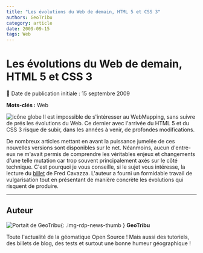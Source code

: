```yaml
---
title: "Les évolutions du Web de demain, HTML 5 et CSS 3"
authors: GeoTribu
category: article
date: 2009-09-15
tags: Web
---
```


# Les évolutions du Web de demain, HTML 5 et CSS 3


:calendar: Date de publication initiale : 15 septembre 2009

**Mots-clés :** Web


![icône globe](https://cdn.geotribu.fr/img/internal/icons-rdp-news/world.png) Il est impossible de s'intéresser au WebMapping, sans suivre de prés les évolutions du Web. Ce dernier avec l'arrivée du HTML 5 et du CSS 3 risque de subir, dans les années à venir, de profondes modifications.

De nombreux articles mettant en avant la puissance jumelée de ces nouvelles versions sont disponibles sur le net. Néanmoins, aucun d'entre-eux ne m'avait permis de comprendre les véritables enjeux et changements d'une telle mutation car trop souvent principalement axés sur le côté technique. C'est pourquoi je vous conseille, si le sujet vous intéresse, la lecture du [billet](http://www.fredcavazza.net/2009/09/10/html-5-css-3-une-revolution-pour-les-interfaces-web/) de Fred Cavazza. L'auteur a fourni un formidable travail de vulgarisation tout en présentant de manière concrète les évolutions qui risquent de produire.



----

## Auteur

![Portait de GeoTribu](https://cdn.geotribu.fr/images/internal/charte/geotribu\_logo\_64x64.png){: .img-rdp-news-thumb }
**GeoTribu**

Toute l'actualité de la géomatique Open Source ! Mais aussi des tutoriels, des billets de blog, des tests et surtout une bonne humeur géographique !
